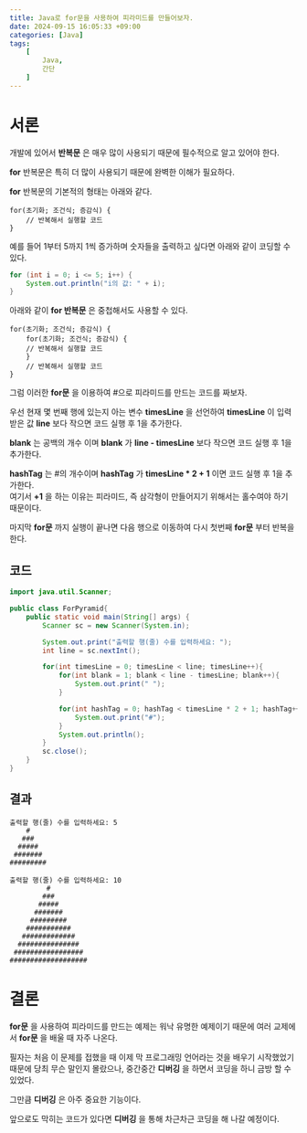 ```yaml
---
title: Java로 for문을 사용하여 피라미드를 만들어보자.
date: 2024-09-15 16:05:33 +09:00
categories: [Java]
tags:
    [
        Java,
        간단
    ]
---
```


# 서론

개발에 있어서 **반복문** 은 매우 많이 사용되기 때문에 필수적으로 알고 있어야 한다.  

**for** 반복문은 특히 더 많이 사용되기 때문에 완벽한 이해가 필요하다.  

**for** 반복문의 기본적의 형태는 아래와 같다.  

~~~
for(초기화; 조건식; 증감식) {
    // 반복해서 실행할 코드
}
~~~  

예를 들어 1부터 5까지 1씩 증가하며 숫자들을 출력하고 싶다면 아래와 같이 코딩할 수 있다.  

~~~java
for (int i = 0; i <= 5; i++) {
    System.out.println("i의 값: " + i);
}
~~~  

아래와 같이 **for 반복문** 은 중첩해서도 사용할 수 있다.  

~~~
for(초기화; 조건식; 증감식) {
    for(초기화; 조건식; 증감식) {
    // 반복해서 실행할 코드
    }
    // 반복해서 실행할 코드
}
~~~
그럼 이러한 **for문** 을 이용하여 #으로 피라미드를 만드는 코드를 짜보자.  

우선 현재 몇 번째 행에 있는지 아는 변수 **timesLine** 을 선언하여 **timesLine** 이 입력받은 값 **line** 보다 작으면 코드 실행 후 1을 추가한다.  

**blank** 는 공백의 개수 이며 **blank** 가 **line - timesLine** 보다 작으면 코드 실행 후 1을 추가한다.  

**hashTag** 는 #의 개수이며 **hashTag** 가 **timesLine * 2 + 1** 이면 코드 실행 후 1을 추가한다.  
여기서 **+1** 을 하는 이유는 피라미드, 즉 삼각형이 만들어지기 위해서는 홀수여야 하기 때문이다.  

마지막 **for문** 까지 실행이 끝나면 다음 행으로 이동하여 다시 첫번째 **for문** 부터 반복을 한다.  

## 코드

~~~java
import java.util.Scanner;

public class ForPyramid{
    public static void main(String[] args) {
        Scanner sc = new Scanner(System.in);

        System.out.print("출력할 행(줄) 수를 입력하세요: ");
        int line = sc.nextInt();

        for(int timesLine = 0; timesLine < line; timesLine++){
            for(int blank = 1; blank < line - timesLine; blank++){
                System.out.print(" ");
            }

            for(int hashTag = 0; hashTag < timesLine * 2 + 1; hashTag++){
                System.out.print("#");
            }
            System.out.println();
        }
        sc.close();
    }
}
~~~  

## 결과

~~~
출력할 행(줄) 수를 입력하세요: 5
    #
   ###
  #####
 #######
#########
~~~  

~~~
출력할 행(줄) 수를 입력하세요: 10
         #
        ###
       #####
      #######
     #########
    ###########
   #############
  ###############
 #################
###################
~~~

# 결론

**for문** 을 사용하여 피라미드를 만드는 예제는 워낙 유명한 예제이기 때문에 여러 교제에서 **for문** 을 배울 때 자주 나온다.  

필자는 처음 이 문제를 접했을 때 이제 막 프로그래밍 언어라는 것을 배우기 시작했었기 때문에 당최 무슨 말인지 몰랐으나, 중간중간 **디버깅** 을 하면서 코딩을 하니 금방 할 수 있었다.  

그만큼 **디버깅** 은 아주 중요한 기능이다.  

앞으로도 막히는 코드가 있다면 **디버깅** 을 통해 차근차근 코딩을 해 나갈 예정이다.